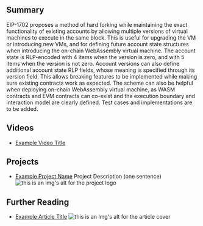 ## Summary

EIP-1702 proposes a method of hard forking while maintaining the exact functionality of existing accounts by allowing multiple versions of virtual machines to execute in the same block. This is useful for upgrading the VM or introducing new VMs, and for defining future account state structures when introducing the on-chain WebAssembly virtual machine. The account state is RLP-encoded with 4 items when the version is zero, and with 5 items when the version is not zero. Account versions can also define additional account state RLP fields, whose meaning is specified through its version field. This allows breaking features to be implemented while making sure existing contracts work as expected. The scheme can also be helpful when deploying on-chain WebAssembly virtual machine, as WASM contracts and EVM contracts can co-exist and the execution boundary and interaction model are clearly defined. Test cases and implementations are to be added.

## Videos

- [Example Video Title](https://www.youtube.com/watch?v=TDGq4aeevgY)

## Projects

- [Example Project Name](https://xxxx.xxx/xxxxx) Project Description (one sentence) ![this is an img's alt for the project logo](https://xxxx.xxx/project-logo.xxx)

## Further Reading

- [Example Article Title](https://xxxx.xxx/xxxxx) ![this is an img's alt for the article cover](https://xxxx.xxx/article-cover.xxx)
